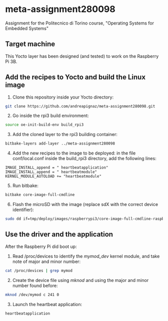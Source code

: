# meta-assignment280098
Assignment for the Politecnico di Torino course, "Operating Systems for Embedded Systems"

## Target machine
This Yocto layer has been designed (and tested) to work on the Raspberry Pi 3B.  

## Add the recipes to Yocto and build the Linux image
1. Clone this repository inside your Yocto directory:
```bash
git clone https://github.com/andreapignaz/meta-assignment280098.git
```
2. Go inside the rpi3 build environment:
```bash
source oe-init-build-env build_rpi3
```
3. Add the cloned layer to the rpi3 building container:
```bash
bitbake-layers add-layer ../meta-assignment280098
```
4. Add the new recipes to the image to be deployed: in the file conf/local.conf inside the build_rpi3 directory, add the following lines:
```
IMAGE_INSTALL_append = " heartbeatapplication"
IMAGE_INSTALL_append = " heartbeatmodule"
KERNEL_MODULE_AUTOLOAD += "heartbeatmodule"
```
5. Run bitbake:
```bash
bitbake core-image-full-cmdline 
```
6. Flash the microSD with the image (replace sdX with the correct device identifier):
```bash
sudo dd if=tmp/deploy/images/raspberrypi3/core-image-full-cmdline-raspberrypi3.rpi-sdimg of=/dev/sdX bs=1M
```

## Use the driver and the application
After the Raspberry Pi did boot up:
1. Read /proc/devices to identify the _mymod\_dev_ kernel module, and take note of major and minor number:
```bash
cat /proc/devices | grep mymod
```
2. Create the device file using _mknod_ and using the major and minor number found before:
```bash
mknod /dev/mymod c 241 0
```
3. Launch the heartbeat application:
```bash
heartbeatapplication
```
